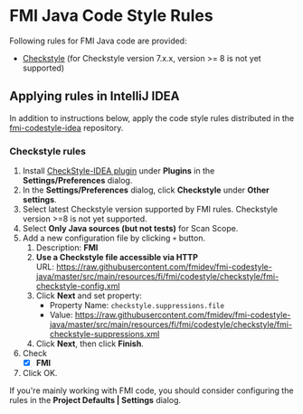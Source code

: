 # FMI Java Code Style Rules

Following rules for FMI Java code are provided:

* [Checkstyle](https://checkstyle.org/) (for Checkstyle version 7.x.x,
  version >= 8 is not yet supported) 



## Applying rules in IntelliJ IDEA

In addition to instructions below, apply the code style rules distributed in the
[fmi-codestyle-idea](https://github.com/fmidev/fmi-codestyle-idea) repository.

### Checkstyle rules

1. Install [CheckStyle-IDEA plugin](https://github.com/jshiell/checkstyle-idea)
   under **Plugins** in the **Settings/Preferences** dialog.
2. In the **Settings/Preferences** dialog, click **Checkstyle** under
      **Other settings**.
3. Select latest Checkstyle version supported by FMI rules.
   Checkstyle version >=8 is not yet supported.
4. Select **Only Java sources (but not tests)** for Scan Scope.
5. Add a new configuration file by clicking `+` button.
   1. Description: **FMI**
   2. **Use a Checkstyle file accessible via HTTP** \
      URL: <https://raw.githubusercontent.com/fmidev/fmi-codestyle-java/master/src/main/resources/fi/fmi/codestyle/checkstyle/fmi-checkstyle-config.xml>
   3. Click **Next** and set property:
      * Property Name: `checkstyle.suppressions.file`
      * Value: <https://raw.githubusercontent.com/fmidev/fmi-codestyle-java/master/src/main/resources/fi/fmi/codestyle/checkstyle/fmi-checkstyle-suppressions.xml>
   4. Click **Next**, then click **Finish**.
6. Check
   * [X] **FMI**
6. Click OK.

If you're mainly working with FMI code, you should consider configuring the
rules in the **Project Defaults | Settings** dialog.
